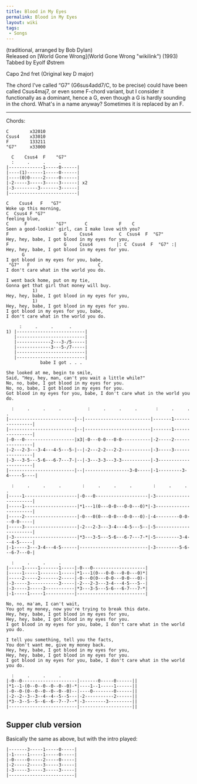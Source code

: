 ```yaml
---
title: Blood in My Eyes
permalink: Blood in My Eyes
layout: wiki
tags:
 - Songs
---
```


(traditional, arranged by Bob Dylan)  
Released on [World Gone Wrong](World Gone Wrong "wikilink") (1993)  
Tabbed by Eyolf Østrem

Capo 2nd fret (Original key D major)

The chord I've called “G7” (G6sus4add7/C, to be precise) could have been
called Csus4maj7, or even some F-chord variant, but I consider it
functionally as a dominant, hence a G, even though a G is hardly
sounding in the chord. What's in a name anyway? Sometimes it is replaced
by an F.

* * * * *

Chords:

    C        x32010
    Csus4    x33010
    F        133211
    "G7"     x33000

      C    Csus4  F    "G7"
      :     .     .     .
    |-------------1-----0------|
    |----(1)------1-----0------|
    |----(0)0-----2-----0------|
    |-2-----3-----3-----3------| x2
    |-3---------3-------3------|
    |--------------------------|

    C    Csus4   F   "G7"
    Woke up this morning,
    C  Csus4 F "G7"
    feeling blue,
    C      F           "G7"       C            F    C
    Seen a good-lookin' girl, can I make love with you?
    F                     G     Csus4          C  Csus4  F  "G7"
    Hey, hey, babe, I got blood in my eyes for you,
    F                     G     Csus4         |: C  Csus4  F  "G7" :|
    Hey, hey, babe, I got blood in my eyes for you.
          G
    I got blood in my eyes for you, babe,
     "G7"   F                          C
    I don't care what in the world you do.

    I went back home, put on my tie,
    Gonna get that girl that money will buy.
              1)
    Hey, hey, babe, I got blood in my eyes for you,
              1)
    Hey, hey, babe, I got blood in my eyes for you.
    I got blood in my eyes for you, babe,
    I don't care what in the world you do.

         :     .     .      .
    1) |--------------------------|
       |--------------------------|
       |-------------2---3-/5-----|
       |-------------3---5-/7-----|
       |--------------------------|
       |--------------------------|
                 babe I got . . .

    She looked at me, begin to smile,
    Said, "Hey, hey, man, can't you wait a little while?"
    No, no, babe, I got blood in my eyes for you.
    No, no, babe, I got blood in my eyes for you.
    Got blood in my eyes for you, babe, I don't care what in the world you do.

      :     .     .     .          :     .     .     .       :     .     .     .
    |-------------------------|--|-------------------------|-------1----------------|
    |-------------------------|--|-------------------------|-------1----------------|
    |-0---0-------------------|x3|-0---0-0---0-0-----------|-2-----2----------------|
    |-2---2-3---3-4---4-5---5-|--|-2---2-2---2-2-----------|-3-----3----------------|
    |-3---3-5---5-6---6-7---7-|--|-3---3-3---3-3-----------|-3----------------------|
    |-------------------------|--|-----------------3-0-----|-1---------3-4-----5----|

      :     .     .     .        :     .     .     .        :     .     .     .
    |-----1--------------------|-0---0--------------------|-3-----------------------|
    |-----1--------------------|*1---1(0---0-0---0-0---0)*|-3-----------------------|
    |-----2--------------------|-0---0(0---0-0---0-0---0)-|-4---------0-0---0-0-----|
    |-----3--------------------|-2---2-3---3-4---4-5---5--|-5-----------------------|
    |-3------------------------|*3---3-5---5-6---6-7---7-*|-5---------3-4---4-5-----|
    |-1-----3---3-4---4-5------|--------------------------|-3---------5-6---6-7---0-|

      :     .     .     .
    |-----1-----1-------1-----|-0---0--------------------|
    |-----1-----1-------1-----|*1---1(0---0-0---0-0---0)*|
    |-----2-----2-------2-----|-0---0(0---0-0---0-0---0)-|
    |-3-----3-----------3-----|-2---2-3---3-4---4-5---5--|
    |-3-----3-----3-----------|*3---3-5---5-6---6-7---7-*|
    |-1-----1-----1-----------|--------------------------|

    No, no, ma'am, I can't wait,
    You got my money, now you're trying to break this date.
    Hey, hey, babe, I got blood in my eyes for you,
    Hey, hey, babe, I got blood in my eyes for you.
    I got blood in my eyes for you, babe, I don't care what in the world you do.

    I tell you something, tell you the facts,
    You don't want me, give my money back.
    Hey, hey, babe, I got blood in my eyes for you,
    Hey, hey, babe, I got blood in my eyes for you.
    I got blood in my eyes for you, babe, I don't care what in the world you do.

      :     .     .     .
    |-0--0---------------------|-------0-----0------||
    |*1--1-(0--0--0--0--0--0)-*|----1--1-----1------||
    |-0--0-(0--0--0--0--0--0)--|----0--------0------||
    |-2--2--3--3--4--4--5--5---|-2-----------2------||
    |*3--3--5--5--6--6--7--7--*|-3--------3---------||
    |--------------------------|--------------------||

<h2 class="songversion">
Supper club version

</h2>
Basically the same as above, but with the intro played:

    |-------3-----1-----0-----|
    |-1-----1-----1-----0-----|
    |-0-----0-----2-----0-----|
    |-2-----2-----3-----3-----|
    |-3-----3-----3-----3-----|
    |-------------------------|
